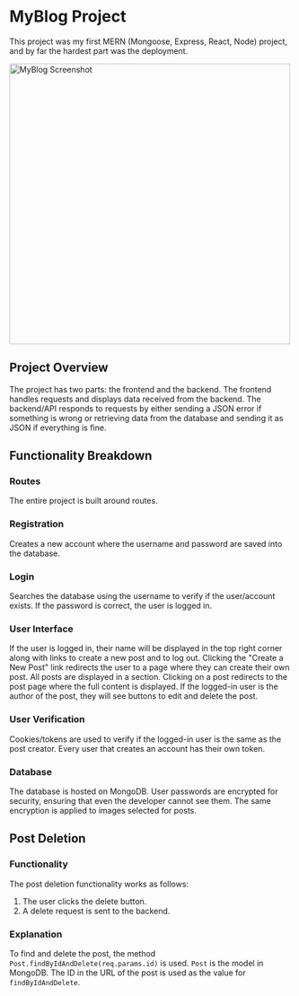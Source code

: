  <h1>MyBlog Project</h1>

<p>This project was my first MERN (Mongoose, Express, React, Node) project, and by far the hardest part was the deployment.</p>
<img src="C:\Users\cliente\Desktop\meus projetos\TheBlog-api\api\screenshot\myblog-print-2.png" width="500px" alt="MyBlog Screenshot">

<h2>Project Overview</h2>

<p>The project has two parts: the frontend and the backend. The frontend handles requests and displays data received from the backend. The backend/API responds to requests by either sending a JSON error if something is wrong or retrieving data from the database and sending it as JSON if everything is fine.</p>

<h2>Functionality Breakdown</h2>

<h3>Routes</h3>
<p>The entire project is built around routes.</p>

<h3>Registration</h3>
<p>Creates a new account where the username and password are saved into the database.</p>

<h3>Login</h3>
<p>Searches the database using the username to verify if the user/account exists. If the password is correct, the user is logged in.</p>

<h3>User Interface</h3>
<p>If the user is logged in, their name will be displayed in the top right corner along with links to create a new post and to log out. Clicking the "Create a New Post" link redirects the user to a page where they can create their own post. All posts are displayed in a section. Clicking on a post redirects to the post page where the full content is displayed. If the logged-in user is the author of the post, they will see buttons to edit and delete the post.</p>

<h3>User Verification</h3>
<p>Cookies/tokens are used to verify if the logged-in user is the same as the post creator. Every user that creates an account has their own token.</p>

<h3>Database</h3>
<p>The database is hosted on MongoDB. User passwords are encrypted for security, ensuring that even the developer cannot see them. The same encryption is applied to images selected for posts.</p>

<h2>Post Deletion</h2>

<h3>Functionality</h3>
<p>The post deletion functionality works as follows:</p>
<ol>
    <li>The user clicks the delete button.</li>
    <li>A delete request is sent to the backend.</li>
</ol>

<h3>Explanation</h3>
<p>To find and delete the post, the method <code>Post.findByIdAndDelete(req.params.id)</code> is used. <code>Post</code> is the model in MongoDB. The ID in the URL of the post is used as the value for <code>findByIdAndDelete</code>.</p>





 


 

                                   